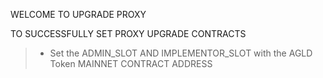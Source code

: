 WELCOME TO UPGRADE PROXY

TO SUCCESSFULLY SET PROXY UPGRADE CONTRACTS 
> - Set the ADMIN_SLOT AND IMPLEMENTOR_SLOT with the AGLD Token MAINNET CONTRACT ADDRESS